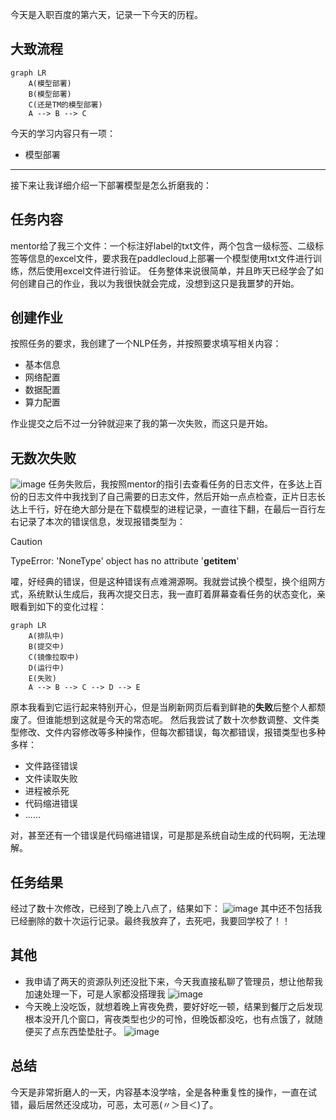 今天是入职百度的第六天，记录一下今天的历程。

## 大致流程

```mermaid
graph LR
    A(模型部署)
    B(模型部署)
    C(还是TM的模型部署)
    A --> B --> C
```

今天的学习内容只有一项：
- 模型部署
---
接下来让我详细介绍一下部署模型是怎么折磨我的：

## 任务内容
mentor给了我三个文件：一个标注好label的txt文件，两个包含一级标签、二级标签等信息的excel文件，要求我在paddlecloud上部署一个模型使用txt文件进行训练，然后使用excel文件进行验证。
任务整体来说很简单，并且昨天已经学会了如何创建自己的作业，我以为我很快就会完成，没想到这只是我噩梦的开始。

## 创建作业
按照任务的要求，我创建了一个NLP任务，并按照要求填写相关内容：
- 基本信息
- 网络配置
- 数据配置
- 算力配置

作业提交之后不过一分钟就迎来了我的第一次失败，而这只是开始。

## 无数次失败
![image](https://github.com/user-attachments/assets/27467759-3966-490f-8261-ce379644a71a)
任务失败后，我按照mentor的指引去查看任务的日志文件，在多达上百份的日志文件中我找到了自己需要的日志文件，然后开始一点点检查，正片日志长达上千行，好在绝大部分是在下载模型的进程记录，一直往下翻，在最后一百行左右记录了本次的错误信息，发现报错类型为：
> [!CAUTION]
TypeError: 'NoneType' object has no attribute '__getitem__'

嚯，好经典的错误，但是这种错误有点难溯源啊。我就尝试换个模型，换个组网方式，系统默认生成后，我再次提交日志，我一直盯着屏幕查看任务的状态变化，亲眼看到如下的变化过程：
```mermaid
graph LR
    A(排队中)
    B(提交中)
    C(镜像拉取中)
    D(运行中)
    E(失败)
    A --> B --> C --> D --> E
```
原本我看到它运行起来特别开心，但是当刷新网页后看到鲜艳的**失败**后整个人都颓废了。但谁能想到这就是今天的常态呢。
然后我尝试了数十次参数调整、文件类型修改、文件内容修改等多种操作，但每次都错误，每次都错误，报错类型也多种多样：
- 文件路径错误
- 文件读取失败
- 进程被杀死
- 代码缩进错误
- ……

对，甚至还有一个错误是代码缩进错误，可是那是系统自动生成的代码啊，无法理解。

## 任务结果
经过了数十次修改，已经到了晚上八点了，结果如下：
![image](https://github.com/user-attachments/assets/7791d507-b39b-4801-bf6c-5da26b7e49be)
其中还不包括我已经删除的数十次运行记录。最终我放弃了，去死吧，我要回学校了！！

## 其他
- 我申请了两天的资源队列还没批下来，今天我直接私聊了管理员，想让他帮我加速处理一下，可是人家都没搭理我
![image](https://github.com/user-attachments/assets/b3c0dce9-ddf9-44e5-947c-5a5b8d0591c4)
- 今天晚上没吃饭，就想着晚上宵夜免费，要好好吃一顿，结果到餐厅之后发现根本没开几个窗口，宵夜类型也少的可怜，但晚饭都没吃，也有点饿了，就随便买了点东西垫垫肚子。
![image](https://github.com/user-attachments/assets/d0ee364b-c164-4ce9-a99b-e72400c8bc10)

## 总结
今天是非常折磨人的一天，内容基本没学啥，全是各种重复性的操作，一直在试错，最后居然还没成功，可恶，太可恶(〃＞目＜)了。

<!-- ##{"timestamp":1730289865}## -->